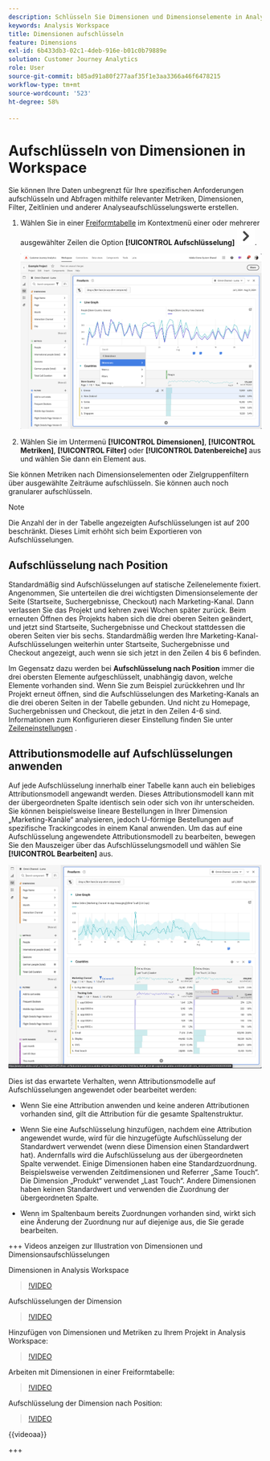 ```yaml
---
description: Schlüsseln Sie Dimensionen und Dimensionselemente in Analysis Workspace auf.
keywords: Analysis Workspace
title: Dimensionen aufschlüsseln
feature: Dimensions
exl-id: 6b433db3-02c1-4deb-916e-b01c0b79889e
solution: Customer Journey Analytics
role: User
source-git-commit: b85ad91a80f277aaf35f1e3aa3366a46f6478215
workflow-type: tm+mt
source-wordcount: '523'
ht-degree: 58%

---
```


# Aufschlüsseln von Dimensionen in Workspace

Sie können Ihre Daten unbegrenzt für Ihre spezifischen Anforderungen aufschlüsseln und Abfragen mithilfe relevanter Metriken, Dimensionen, Filter, Zeitlinien und anderer Analyseaufschlüsselungswerte erstellen.

1. Wählen Sie in einer [Freiformtabelle](/help/analysis-workspace/visualizations/freeform-table/freeform-table.md) im Kontextmenü einer oder mehrerer ausgewählter Zeilen die Option **[!UICONTROL Aufschlüsselung]** ![ChevronRight](/help/assets/icons/ChevronRight.svg).

   ![Schrittergebnis mit ausgewähltem Warnhinweis aus Auswahl erstellen.](assets/breakdown.png)

1. Wählen Sie im Untermenü **[!UICONTROL Dimensionen]**, **[!UICONTROL Metriken]**, **[!UICONTROL Filter]** oder **[!UICONTROL Datenbereiche]** aus und wählen Sie dann ein Element aus.

Sie können Metriken nach Dimensionselementen oder Zielgruppenfiltern über ausgewählte Zeiträume aufschlüsseln. Sie können auch noch granularer aufschlüsseln.

>[!NOTE]
>
>Die Anzahl der in der Tabelle angezeigten Aufschlüsselungen ist auf 200 beschränkt. Dieses Limit erhöht sich beim Exportieren von Aufschlüsselungen.

## Aufschlüsselung nach Position

Standardmäßig sind Aufschlüsselungen auf statische Zeilenelemente fixiert. Angenommen, Sie unterteilen die drei wichtigsten Dimensionselemente der Seite (Startseite, Suchergebnisse, Checkout) nach Marketing-Kanal. Dann verlassen Sie das Projekt und kehren zwei Wochen später zurück. Beim erneuten Öffnen des Projekts haben sich die drei oberen Seiten geändert, und jetzt sind Startseite, Suchergebnisse und Checkout stattdessen die oberen Seiten vier bis sechs. Standardmäßig werden Ihre Marketing-Kanal-Aufschlüsselungen weiterhin unter Startseite, Suchergebnisse und Checkout angezeigt, auch wenn sie sich jetzt in den Zeilen 4 bis 6 befinden.

Im Gegensatz dazu werden bei **Aufschlüsselung nach Position** immer die drei obersten Elemente aufgeschlüsselt, unabhängig davon, welche Elemente vorhanden sind. Wenn Sie zum Beispiel zurückkehren und Ihr Projekt erneut öffnen, sind die Aufschlüsselungen des Marketing-Kanals an die drei oberen Seiten in der Tabelle gebunden. Und nicht zu Homepage, Suchergebnissen und Checkout, die jetzt in den Zeilen 4-6 sind. Informationen zum Konfigurieren dieser Einstellung finden Sie unter [Zeileneinstellungen](/help/analysis-workspace/visualizations/freeform-table/column-row-settings/table-settings.md) .



## Attributionsmodelle auf Aufschlüsselungen anwenden

Auf jede Aufschlüsselung innerhalb einer Tabelle kann auch ein beliebiges Attributionsmodell angewandt werden. Dieses Attributionsmodell kann mit der übergeordneten Spalte identisch sein oder sich von ihr unterscheiden. Sie können beispielsweise lineare Bestellungen in Ihrer Dimension „Marketing-Kanäle“ analysieren, jedoch U-förmige Bestellungen auf spezifische Trackingcodes in einem Kanal anwenden. Um das auf eine Aufschlüsselung angewendete Attributionsmodell zu bearbeiten, bewegen Sie den Mauszeiger über das Aufschlüsselungsmodell und wählen Sie **[!UICONTROL Bearbeiten]** aus.

![Vergleich der Bestellzuordnung mit den Aufschlüsselungseinstellungen](assets/breakdown-attribution.png)

Dies ist das erwartete Verhalten, wenn Attributionsmodelle auf Aufschlüsselungen angewendet oder bearbeitet werden:

* Wenn Sie eine Attribution anwenden und keine anderen Attributionen vorhanden sind, gilt die Attribution für die gesamte Spaltenstruktur.

* Wenn Sie eine Aufschlüsselung hinzufügen, nachdem eine Attribution angewendet wurde, wird für die hinzugefügte Aufschlüsselung der Standardwert verwendet (wenn diese Dimension einen Standardwert hat). Andernfalls wird die Aufschlüsselung aus der übergeordneten Spalte verwendet. Einige Dimensionen haben eine Standardzuordnung. Beispielsweise verwenden Zeitdimensionen und Referrer „Same Touch“. Die Dimension „Produkt“ verwendet „Last Touch“. Andere Dimensionen haben keinen Standardwert und verwenden die Zuordnung der übergeordneten Spalte.

* Wenn im Spaltenbaum bereits Zuordnungen vorhanden sind, wirkt sich eine Änderung der Zuordnung nur auf diejenige aus, die Sie gerade bearbeiten.

+++ Videos anzeigen zur Illustration von Dimensionen und Dimensionsaufschlüsselungen

Dimensionen in Analysis Workspace

>[!VIDEO](https://video.tv.adobe.com/v/23971)

Aufschlüsselungen der Dimension

>[!VIDEO](https://video.tv.adobe.com/v/23969)

Hinzufügen von Dimensionen und Metriken zu Ihrem Projekt in Analysis Workspace:

>[!VIDEO](https://video.tv.adobe.com/v/30606)

Arbeiten mit Dimensionen in einer Freiformtabelle:

>[!VIDEO](https://video.tv.adobe.com/v/40179)

Aufschlüsselung der Dimension nach Position:

>[!VIDEO](https://video.tv.adobe.com/v/24033)

{{videoaa}}

+++
